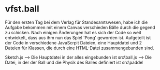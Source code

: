# vfst.ball
Für den ersten Tag bei dem Verlag für Standesamtswesen, habe ich die Aufgabe bekommen mit einem Canvas verschieden Bälle durch die gegend zu schicken.
Nach einigen Änderungen hat es sich der Code so weit entwickelt, dass aus ihm nun das Spiel 'Pong' geworden ist. 
Aufgeteilt ist der Code in verschiedene JavaScrpit Dateien, eine Hauptdatei und 2 Dateien für Klassen, die durch eine HTML-Datei zusammengebunden sind.

Sketch.js --> Die Hauptdatei in der alles eingebunden ist
src\ball.js --> Die Datei, in der der Ball und die Physik des Balles definiert ist
src\paddel
